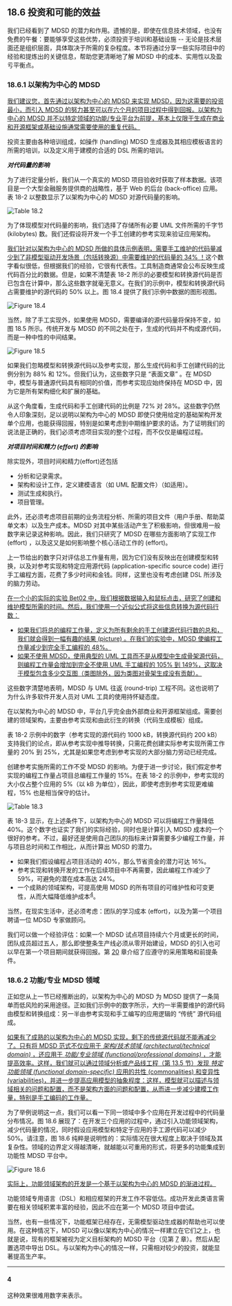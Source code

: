 ## 18.6 投资和可能的效益
我们已经看到了 MDSD 的潜力和作用。遗憾的是，即使在信息技术领域，也没有免费的午餐：要能够享受这些优势，必须投资于培训和基础设施 -- 无论是技术层面还是组织层面，具体取决于所需的复杂程度。本节将通过分享一些实际项目中的经验和提炼出的关键信息，帮助您更清晰地了解 MDSD 中的成本、实用性以及盈亏平衡点。

### 18.6.1 以架构为中心的 MDSD
<ins>我们建议您，首先通过以架构为中心的 MDSD 来实现 MDSD，因为这需要的投资最小，而引入 MDSD 的努力甚至可以在六个月的项目过程中得到回报。以架构为中心的 MDSD 并不以特定领域的功能/专业平台为前提，基本上仅限于生成在商业和开源框架或基础设施通常需要使用的重复代码。</ins>

投资主要由各种培训组成，如操作 (handling) MDSD 生成器及其相应模板语言的所需的培训，以及定义用于建模的合适的 DSL 所需的培训。

***对代码量的影响***

为了进行定量分析，我们从一个真实的 MDSD 项目验收时获取了样本数据。该项目是一个大型金融服务提供商的战略性，基于 Web 的后台 (back-office) 应用。表 18-2 以整数显示了以架构为中心的 MDSD 对源代码量的影响。

![Table 18.2](../img/t18.2.png)

为了体现模型对代码量的影响，我们选择了存储所有必要 UML 文件所需的千字节 (kilobytes) 数。我们还假设将开发一个手工创建的参考实现来验证应用架构。

<ins>我们针对以架构为中心的 MDSD 所做的具体示例表明，需要手工维护的代码量减少到了非模型驱动开发场景（包括转换源）中需要维护的代码量的 34% ！</ins>这个数字看似很低，但根据我们的经验，它很有代表性。工具制造商通常会公布反映生成代码百分比的数据。但是，如果不清楚表 18-2 所示的必要模型和转换源代码是否已包含在计算中，那么这些数字就毫无意义。在我们的示例中，模型和转换源代码占需要维护的源代码的 50% 以上。图 18.4 提供了我们示例中数据的图形视图。

![Figure 18.4](../img/f18.4.png)

当然，除了手工实现外，如果使用 MDSD，需要编译的源代码量将保持不变，如图 18.5 所示。传统开发与 MDSD 的不同之处在于，生成的代码并不构成源代码，而是一种中性的中间结果。

![Figure 18.5](../img/f18.5.png)

如果我们忽略模型和转换源代码以及参考实现，那么生成代码和手工创建代码的比例分别为 88% 和 12%。但我们认为，这些数字只是 “表面文章” 。在 MDSD 中，模型与普通源代码具有相同的价值，而参考实现应始终保持在 MDSD 中，因为它是所有架构细化和扩展的基础。

从这个角度看，生成代码和手工创建代码的比例是 72% 对 28%。这些数字仍然令人印象深刻，足以说明以架构为中心的 MDSD 即使只使用给定的基础架构开发单个应用，也能获得回报，特别是如果考虑到中期维护要求的话。为了证明我们的说法是正确的，我们必须考虑项目实现的整个过程，而不仅仅是编程过程。

***对项目时间和精力 (effort) 的影响***

除实现外，项目时间和精力(effort)还包括

- 分析和记录需求。
- 架构和设计工作，定义建模语言（如 UML 配置文件）（如适用）。
- 测试生成和执行。
- 项目管理。

此外，还必须考虑项目前期的业务流程分析、所需的项目文件（用户手册、帮助菜单文本）以及生产成本。MDSD 对其中某些活动产生了积极影响，但很难用一般数字来记录这种影响。因此，我们只研究了 MDSD 在哪些方面影响了实现工作 (effort) ，以及这又是如何影响整个核心活动工作的 (effort)。

上一节给出的数字只对评估总工作量有用，因为它们没有反映出在创建模型和转换，以及对参考实现和特定应用源代码 (application-specific source code) 进行手工编程方面，花费了多少时间和金钱。同样，这里也没有考虑创建 DSL 所涉及的脑力劳动。

<ins>在一个小的实际的实验 [Bet02](../ref.md#bet02) 中，我们根据数据输入和鼠标点击，研究了创建和维护模型所需的时间。然后，我们使用一个近似公式将这些信息转换为源代码行数：</ins>

- <ins>如果我们将总的编程工作量，定义为所有剩余的手工创建源代码行数的总和，我们就会得到一幅有趣的结果 (picture) 。在我们的实验中，MDSD 使编程工作量减少到完全手工编程的 48%。</ins>
- <ins>如果不使用 MDSD，使用典型的 UML 工具而不是从模型中生成骨架源代码，则编程工作量会增加到完全不使用 UML 手工编程的 105% 到 149%，这取决于模型包含多少交互图（类图除外，因为类图对骨架生成没有贡献）。</ins>

这些数字清楚地表明，MDSD 与 UML 往返 (round-trip) 工程不同。这也说明了为什么许多软件开发人员对 UML 工具的使用持怀疑态度。

在以架构为中心的 MDSD 中，平台几乎完全由外部商业和开源框架组成。需要创建的领域架构，主要由参考实现和由此衍生的转换（代码生成模板）组成。

表 18-2 示例中的数字（参考实现的源代码约 1000 kB，转换源代码约 200 kB）支持我们的论点，即从参考实现中推导转换，只需花费创建实际参考实现所需工作量的 20% 到 25%，尤其是如果您考虑到参考实现的大部分脑力劳动已经完成。

创建参考实施所需的工作不受 MDSD 的影响。为便于进一步讨论，我们假定参考实现的编程工作量占项目总编程工作量的 15%。在表 18-2 的示例中，参考实现的大小仅占整个应用的 5%（以 kB 为单位），因此，即使考虑到参考实现更难编程，15% 也是相当保守的估计。

![Table 18.3](../img/t18.3.png)

表 18-3 显示，在上述条件下，以架构为中心的 MDSD 可以将编程工作量降低 40%。这个数字也证实了我们的实际经验，同时也是计算引入 MDSD 成本的一个很好的参考。不过，最好还是使用自己团队的指标来计算需要多少编程工作量，并与项目总时间和工作相比，从而计算出 MDSD 的潜力。

- 如果我们假设编程占项目活动的 40%，那么节省资金的潜力可达 16%。
- 参考实现和转换开发的工作在后续项目中不再需要，因此编程工作减少了 59%，可避免的潜在成本高达 24%。
- 一个成熟的领域架构，可提高使用 MDSD 的所有项目的可维护性和可变更性，从而大幅降低维护成本<sup>[4](#4)</sup>。

当然，在现实生活中，还必须考虑：团队的学习成本 (effort)，以及为第一个项目聘请一位 MDSD 专家做顾问。

我们可以做一个经验评估：如果一个 MDSD 试点项目持续六个月或更长的时间，团队成员超过五人，那么即使整条生产线必须从零开始建设，MDSD 的引入也可以早在第一个项目期间就获得回报。第 [20](../ch20/0.md) 章介绍了应遵守的采用策略和前提条件。

### 18.6.2 功能/专业 MDSD 领域
正如您从上一节已经推断出的，以架构为中心的 MDSD 为 MDSD 提供了一条简单而低风险的采用途径。正如我们示例中的数字所示，大约一半需要维护的源代码由模型和转换组成：另一半由参考实现和手工编写的应用逻辑的 “传统” 源代码组成。

<ins>如果有了成熟的以架构为中心的 MDSD 实现，剩下的传统源代码就不能再减少了。只有将 MDSD 范式不仅应用于 *架构/技术领域 (architectural/technical domain)* ，还应用于 *功能/专业领域 (functional/professional domains)* ，才能提高效率。这样，我们就可以通过领域分析或产品线工程（第 [13.5](../ch13/5.md) 节）发现 *特定功能领域 (functional domain-specific)* 应用的共性 (commonalities) 和变异性 (variabilities)，并进一步提高应用模型的抽象程度：这样，模型就可以描述与领域相关的问题和配置，而不是架构方面的问题和配置，从而进一步减少建模工作量，特别是手工编码的工作量。</ins>

为了举例说明这一点，我们可以看一下同一领域中多个应用在开发过程中的代码量分布情况。图 18.6 展现了：在开发三个应用的过程中，通过引入功能领域架构，减少代码量的情况，同时假设应用模型和特定于应用的手工源代码可以减少 50%。请注意，图 18.6 纯粹是说明性的：实际情况在很大程度上取决于领域及其复杂性。领域的边界定义得越清晰，就越能以可重用的形式，将更多的功能集成到功能性 MDSD 平台中。

![Figure 18.6](../img/f18.6.png)

<ins>实际上，功能领域架构的开发是一个基于以架构为中心的 MDSD 的渐进过程。</ins>

功能领域专用语言（DSL）和相应框架的开发工作不容低估。成功开发此类语言需要在相关领域积累丰富的经验，因此不应在第一个 MDSD 项目中尝试。

当然，也有一些情况下，功能框架已经存在，无需模型驱动生成器的帮助也可以使用。在这种情况下，MDSD 可以像以架构为中心的情况一样建立在它们之上，也就是说，现有的框架被视为定义目标架构的 MDSD 平台（见第 [7](../ch7/0.md) 章）。然后从配置选项中导出 DSL。与以架构为中心的情况一样，只需相对较少的投资，就能显著提高生产率。

----
#### 4
这种效果很难用数字来表示。
